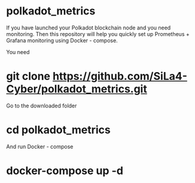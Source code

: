 # polkadot_metrics

If you have launched your Polkadot blockchain node and you need monitoring.
Then this repository will help you quickly set up Prometheus + Grafana monitoring using Docker - compose.

You need

# git clone https://github.com/SiLa4-Cyber/polkadot_metrics.git

Go to the downloaded folder

# cd polkadot_metrics

And run Docker - compose

# docker-compose up -d
